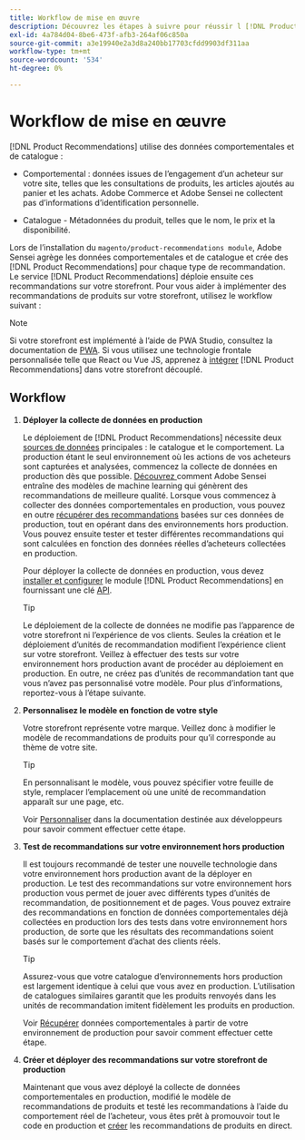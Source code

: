```yaml
---
title: Workflow de mise en œuvre
description: Découvrez les étapes à suivre pour réussir l [!DNL Product Recommendations] implémentation sur votre storefront.
exl-id: 4a784d04-8be6-473f-afb3-264af06c850a
source-git-commit: a3e19940e2a3d8a240bb17703cfdd9903df311aa
workflow-type: tm+mt
source-wordcount: '534'
ht-degree: 0%

---
```


# Workflow de mise en œuvre

[!DNL Product Recommendations] utilise des données comportementales et de catalogue :

- Comportemental : données issues de l’engagement d’un acheteur sur votre site, telles que les consultations de produits, les articles ajoutés au panier et les achats. Adobe Commerce et Adobe Sensei ne collectent pas d’informations d’identification personnelle.

- Catalogue - Métadonnées du produit, telles que le nom, le prix et la disponibilité.

Lors de l’installation du `magento/product-recommendations module`, Adobe Sensei agrège les données comportementales et de catalogue et crée des [!DNL Product Recommendations] pour chaque type de recommandation. Le service [!DNL Product Recommendations] déploie ensuite ces recommandations sur votre storefront. Pour vous aider à implémenter des recommandations de produits sur votre storefront, utilisez le workflow suivant :

>[!NOTE]
>
> Si votre storefront est implémenté à l’aide de PWA Studio, consultez la documentation de [PWA](https://developer.adobe.com/commerce/pwa-studio/integrations/product-recommendations/). Si vous utilisez une technologie frontale personnalisée telle que React ou Vue JS, apprenez à [intégrer](headless.md) [!DNL Product Recommendations] dans votre storefront découplé.

## Workflow

1. **Déployer la collecte de données en production**

   Le déploiement de [!DNL Product Recommendations] nécessite deux [sources de données](type.md) principales : le catalogue et le comportement. La production étant le seul environnement où les actions de vos acheteurs sont capturées et analysées, commencez la collecte de données en production dès que possible. [Découvrez ](events.md) comment Adobe Sensei entraîne des modèles de machine learning qui génèrent des recommandations de meilleure qualité. Lorsque vous commencez à collecter des données comportementales en production, vous pouvez en outre [récupérer des recommandations](staging-environment.md#fetch-recommendations-from-production-environment-recommended) basées sur ces données de production, tout en opérant dans des environnements hors production. Vous pouvez ensuite tester et tester différentes recommandations qui sont calculées en fonction des données réelles d’acheteurs collectées en production.

   Pour déployer la collecte de données en production, vous devez [installer et configurer](install-configure.md) le module [!DNL Product Recommendations] en fournissant une clé [API](https://experienceleague.adobe.com/docs/commerce/user-guides/integration-services/saas.html?lang=fr).

   >[!TIP]
   >
   > Le déploiement de la collecte de données ne modifie pas l’apparence de votre storefront ni l’expérience de vos clients. Seules la création et le déploiement d’unités de recommandation modifient l’expérience client sur votre storefront. Veillez à effectuer des tests sur votre environnement hors production avant de procéder au déploiement en production. En outre, ne créez pas d’unités de recommandation tant que vous n’avez pas personnalisé votre modèle. Pour plus d’informations, reportez-vous à l’étape suivante.

1. **Personnalisez le modèle en fonction de votre style**

   Votre storefront représente votre marque. Veillez donc à modifier le modèle de recommandations de produits pour qu’il corresponde au thème de votre site.

   >[!TIP]
   >
   > En personnalisant le modèle, vous pouvez spécifier votre feuille de style, remplacer l’emplacement où une unité de recommandation apparaît sur une page, etc.

   Voir [Personnaliser](https://experienceleague.adobe.com/docs/commerce/product-recommendations/developer/customize.html?lang=fr) dans la documentation destinée aux développeurs pour savoir comment effectuer cette étape.

1. **Test de recommandations sur votre environnement hors production**

   Il est toujours recommandé de tester une nouvelle technologie dans votre environnement hors production avant de la déployer en production. Le test des recommandations sur votre environnement hors production vous permet de jouer avec différents types d’unités de recommandation, de positionnement et de pages. Vous pouvez extraire des recommandations en fonction de données comportementales déjà collectées en production lors des tests dans votre environnement hors production, de sorte que les résultats des recommandations soient basés sur le comportement d’achat des clients réels.

   >[!TIP]
   >
   > Assurez-vous que votre catalogue d’environnements hors production est largement identique à celui que vous avez en production. L’utilisation de catalogues similaires garantit que les produits renvoyés dans les unités de recommandation imitent fidèlement les produits en production.

   Voir [Récupérer](staging-environment.md) données comportementales à partir de votre environnement de production pour savoir comment effectuer cette étape.

1. **Créer et déployer des recommandations sur votre storefront de production**

   Maintenant que vous avez déployé la collecte de données comportementales en production, modifié le modèle de recommandations de produits et testé les recommandations à l’aide du comportement réel de l’acheteur, vous êtes prêt à promouvoir tout le code en production et [créer](create.md) les recommandations de produits en direct.
